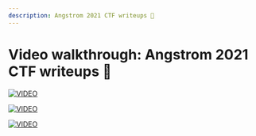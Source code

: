 ```yaml
---
description: Angstrom 2021 CTF writeups 💜
---
```


# Video walkthrough: Angstrom 2021 CTF writeups 💜

[![VIDEO](https://img.youtube.com/vi/2pqG6opzrug/0.jpg)](https://youtu.be/2pqG6opzrug "Angstrom 2021: Pwn")

[![VIDEO](https://img.youtube.com/vi/MhkVkOpj5OI/0.jpg)](https://youtu.be/MhkVkOpj5OI "Angstrom 2021: Reversing")

[![VIDEO](https://img.youtube.com/vi/c147fBCppb8/0.jpg)](https://youtu.be/c147fBCppb8 "Angstrom 2021: Web")
